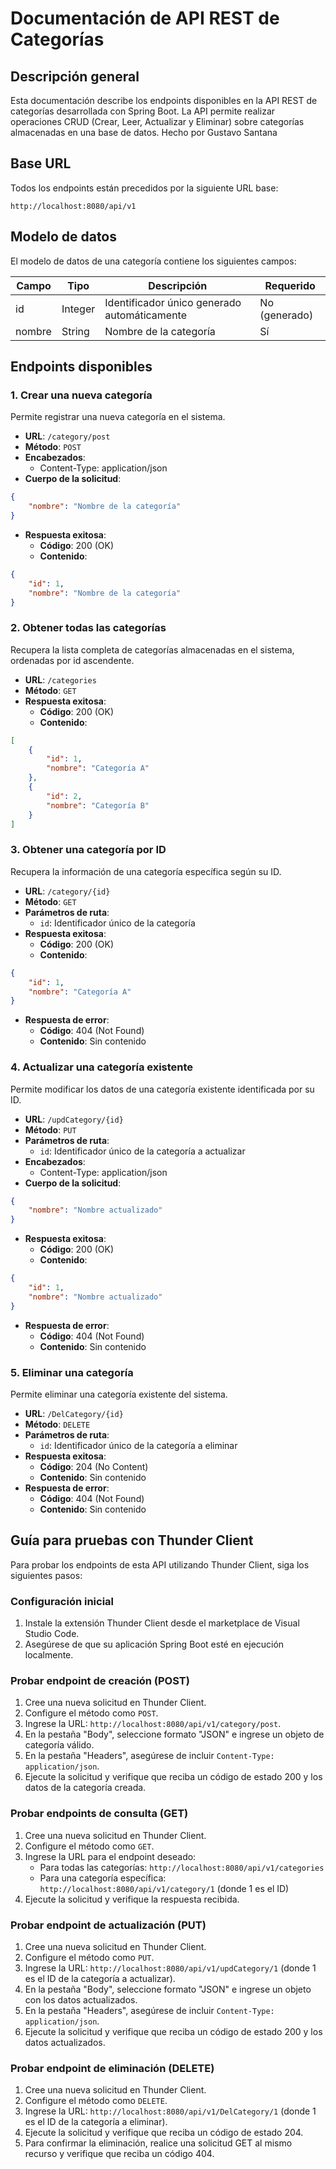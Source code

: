 # Documentación de API REST de Categorías

## Descripción general

Esta documentación describe los endpoints disponibles en la API REST de categorías desarrollada con Spring Boot. La API permite realizar operaciones CRUD (Crear, Leer, Actualizar y Eliminar) sobre categorías almacenadas en una base de datos.
Hecho por Gustavo Santana
## Base URL

Todos los endpoints están precedidos por la siguiente URL base:

```
http://localhost:8080/api/v1
```

## Modelo de datos

El modelo de datos de una categoría contiene los siguientes campos:

| Campo | Tipo    | Descripción                                   | Requerido         |
|-------|---------|-----------------------------------------------|-------------------|
| id    | Integer | Identificador único generado automáticamente  | No (generado)     |
| nombre| String  | Nombre de la categoría                        | Sí                |

## Endpoints disponibles

### 1. Crear una nueva categoría

Permite registrar una nueva categoría en el sistema.

- **URL**: `/category/post`
- **Método**: `POST`
- **Encabezados**:
  - Content-Type: application/json
- **Cuerpo de la solicitud**:

```json
{
    "nombre": "Nombre de la categoría"
}
```

- **Respuesta exitosa**:
  - **Código**: 200 (OK)
  - **Contenido**:

```json
{
    "id": 1,
    "nombre": "Nombre de la categoría"
}
```

### 2. Obtener todas las categorías

Recupera la lista completa de categorías almacenadas en el sistema, ordenadas por id ascendente.

- **URL**: `/categories`
- **Método**: `GET`
- **Respuesta exitosa**:
  - **Código**: 200 (OK)
  - **Contenido**:

```json
[
    {
        "id": 1,
        "nombre": "Categoría A"
    },
    {
        "id": 2,
        "nombre": "Categoría B"
    }
]
```

### 3. Obtener una categoría por ID

Recupera la información de una categoría específica según su ID.

- **URL**: `/category/{id}`
- **Método**: `GET`
- **Parámetros de ruta**:
  - `id`: Identificador único de la categoría
- **Respuesta exitosa**:
  - **Código**: 200 (OK)
  - **Contenido**:

```json
{
    "id": 1,
    "nombre": "Categoría A"
}
```

- **Respuesta de error**:
  - **Código**: 404 (Not Found)
  - **Contenido**: Sin contenido

### 4. Actualizar una categoría existente

Permite modificar los datos de una categoría existente identificada por su ID.

- **URL**: `/updCategory/{id}`
- **Método**: `PUT`
- **Parámetros de ruta**:
  - `id`: Identificador único de la categoría a actualizar
- **Encabezados**:
  - Content-Type: application/json
- **Cuerpo de la solicitud**:

```json
{
    "nombre": "Nombre actualizado"
}
```

- **Respuesta exitosa**:
  - **Código**: 200 (OK)
  - **Contenido**:

```json
{
    "id": 1,
    "nombre": "Nombre actualizado"
}
```

- **Respuesta de error**:
  - **Código**: 404 (Not Found)
  - **Contenido**: Sin contenido

### 5. Eliminar una categoría

Permite eliminar una categoría existente del sistema.

- **URL**: `/DelCategory/{id}`
- **Método**: `DELETE`
- **Parámetros de ruta**:
  - `id`: Identificador único de la categoría a eliminar
- **Respuesta exitosa**:
  - **Código**: 204 (No Content)
  - **Contenido**: Sin contenido
- **Respuesta de error**:
  - **Código**: 404 (Not Found)
  - **Contenido**: Sin contenido

## Guía para pruebas con Thunder Client

Para probar los endpoints de esta API utilizando Thunder Client, siga los siguientes pasos:

### Configuración inicial

1. Instale la extensión Thunder Client desde el marketplace de Visual Studio Code.
2. Asegúrese de que su aplicación Spring Boot esté en ejecución localmente.

### Probar endpoint de creación (POST)

1. Cree una nueva solicitud en Thunder Client.
2. Configure el método como `POST`.
3. Ingrese la URL: `http://localhost:8080/api/v1/category/post`.
4. En la pestaña "Body", seleccione formato "JSON" e ingrese un objeto de categoría válido.
5. En la pestaña "Headers", asegúrese de incluir `Content-Type: application/json`.
6. Ejecute la solicitud y verifique que reciba un código de estado 200 y los datos de la categoría creada.

### Probar endpoints de consulta (GET)

1. Cree una nueva solicitud en Thunder Client.
2. Configure el método como `GET`.
3. Ingrese la URL para el endpoint deseado:
   - Para todas las categorías: `http://localhost:8080/api/v1/categories`
   - Para una categoría específica: `http://localhost:8080/api/v1/category/1` (donde 1 es el ID)
4. Ejecute la solicitud y verifique la respuesta recibida.

### Probar endpoint de actualización (PUT)

1. Cree una nueva solicitud en Thunder Client.
2. Configure el método como `PUT`.
3. Ingrese la URL: `http://localhost:8080/api/v1/updCategory/1` (donde 1 es el ID de la categoría a actualizar).
4. En la pestaña "Body", seleccione formato "JSON" e ingrese un objeto con los datos actualizados.
5. En la pestaña "Headers", asegúrese de incluir `Content-Type: application/json`.
6. Ejecute la solicitud y verifique que reciba un código de estado 200 y los datos actualizados.

### Probar endpoint de eliminación (DELETE)

1. Cree una nueva solicitud en Thunder Client.
2. Configure el método como `DELETE`.
3. Ingrese la URL: `http://localhost:8080/api/v1/DelCategory/1` (donde 1 es el ID de la categoría a eliminar).
4. Ejecute la solicitud y verifique que reciba un código de estado 204.
5. Para confirmar la eliminación, realice una solicitud GET al mismo recurso y verifique que reciba un código 404.